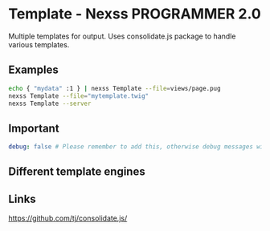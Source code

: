 # Template - Nexss PROGRAMMER 2.0

Multiple templates for output. Uses consolidate.js package to handle various templates.

## Examples

```sh
echo { "mydata" :1 } | nexss Template --file=views/page.pug
nexss Template --file="mytemplate.twig"
nexss Template --server
```

## Important

```yml
debug: false # Please remember to add this, otherwise debug messages will be displayed. Eg pug as errors.
```

## Different template engines

## Links

<https://github.com/tj/consolidate.js/>
